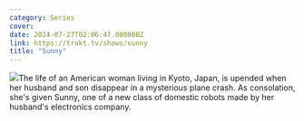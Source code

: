 ```yaml
---
category: Series
cover: 
date: 2024-07-27T02:06:47.000000Z
link: https://trakt.tv/shows/sunny
title: "Sunny"
---
```


![](https://walter-r2.trakt.tv/images/shows/000/193/230/fanarts/thumb/638b115336.jpg)The life of an American woman living in Kyoto, Japan, is upended when her husband and son disappear in a mysterious plane crash. As consolation, she's given Sunny, one of a new class of domestic robots made by her husband's electronics company.